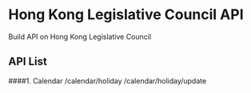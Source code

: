 # Hong Kong Legislative Council API
Build API on Hong Kong Legislative Council

## API List
####1. Calendar
/calendar/holiday
/calendar/holiday/update
